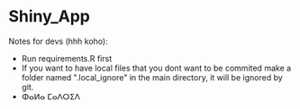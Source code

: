# Shiny_App
Notes for devs (hhh koho):
* Run requirements.R first
* If you want to have local files that you dont want to be commited make a folder named ".local_ignore" in the main directory, it will be ignored by git.
* ⵀⴰⵍⴰ ⵎⴰⴷⵔⵉⴷ
